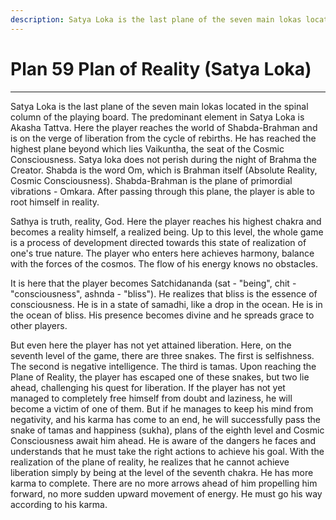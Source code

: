 ```yaml
---
description: Satya Loka is the last plane of the seven main lokas located in the spinal column of the playing board. The predominant element in Satya Loka is Akasha Tattva.
---
```


# Plan 59 Plan of Reality (Satya Loka)

---

Satya Loka is the last plane of the seven main lokas located in the spinal column of the playing board. The predominant element in Satya Loka is Akasha Tattva. Here the player reaches the world of Shabda-Brahman and is on the verge of liberation from the cycle of rebirths. He has reached the highest plane beyond which lies Vaikuntha, the seat of the Cosmic Consciousness. Satya loka does not perish during the night of Brahma the Creator. Shabda is the word Om, which is Brahman itself (Absolute Reality, Cosmic Consciousness). Shabda-Brahman is the plane of primordial vibrations - Omkara. After passing through this plane, the player is able to root himself in reality.

Sathya is truth, reality, God. Here the player reaches his highest chakra and becomes a reality himself, a realized being. Up to this level, the whole game is a process of development directed towards this state of realization of one's true nature. The player who enters here achieves harmony, balance with the forces of the cosmos. The flow of his energy knows no obstacles.

It is here that the player becomes Satchidananda (sat - "being", chit - "consciousness", ashnda - "bliss"). He realizes that bliss is the essence of consciousness. He is in a state of samadhi, like a drop in the ocean. He is in the ocean of bliss. His presence becomes divine and he spreads grace to other players.

But even here the player has not yet attained liberation. Here, on the seventh level of the game, there are three snakes. The first is selfishness. The second is negative intelligence. The third is tamas. Upon reaching the Plane of Reality, the player has escaped one of these snakes, but two lie ahead, challenging his quest for liberation. If the player has not yet managed to completely free himself from doubt and laziness, he will become a victim of one of them. But if he manages to keep his mind from negativity, and his karma has come to an end, he will successfully pass the snake of tamas and happiness (sukha), plans of the eighth level and Cosmic Consciousness await him ahead. He is aware of the dangers he faces and understands that he must take the right actions to achieve his goal. With the realization of the plane of reality, he realizes that he cannot achieve liberation simply by being at the level of the seventh chakra. He has more karma to complete. There are no more arrows ahead of him propelling him forward, no more sudden upward movement of energy. He must go his way according to his karma.
